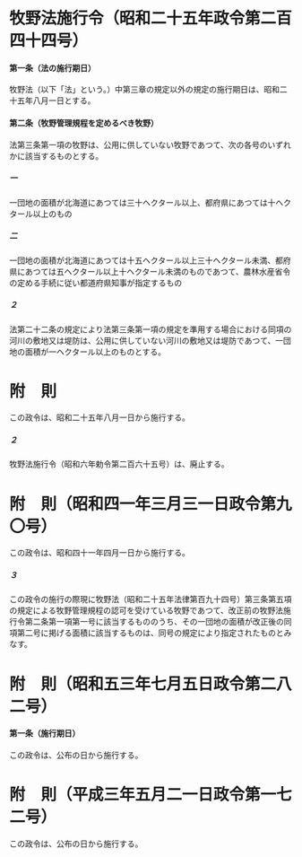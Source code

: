 # 牧野法施行令（昭和二十五年政令第二百四十四号）
#### 第一条（法の施行期日）
牧野法（以下「法」という。）中第三章の規定以外の規定の施行期日は、昭和二十五年八月一日とする。
#### 第二条（牧野管理規程を定めるべき牧野）
法第三条第一項の牧野は、公用に供していない牧野であつて、次の各号のいずれかに該当するものとする。
##### 一
一団地の面積が北海道にあつては三十ヘクタール以上、都府県にあつては十ヘクタール以上のもの
##### 二
一団地の面積が北海道にあつては十五ヘクタール以上三十ヘクタール未満、都府県にあつては五ヘクタール以上十ヘクタール未満のものであつて、農林水産省令の定める手続に従い都道府県知事が指定するもの
##### ２
法第二十二条の規定により法第三条第一項の規定を準用する場合における同項の河川の敷地又は堤防は、公用に供していない河川の敷地又は堤防であつて、一団地の面積が一ヘクタール以上のものとする。
# 附　則
この政令は、昭和二十五年八月一日から施行する。
##### ２
牧野法施行令（昭和六年勅令第二百六十五号）は、廃止する。
# 附　則（昭和四一年三月三一日政令第九〇号）
この政令は、昭和四十一年四月一日から施行する。
##### ３
この政令の施行の際現に牧野法（昭和二十五年法律第百九十四号）第三条第五項の規定による牧野管理規程の認可を受けている牧野であつて、改正前の牧野法施行令第二条第一項第一号に該当するもののうち、その一団地の面積が改正後の同項第二号に掲げる面積に該当するものは、同号の規定により指定されたものとみなす。
# 附　則（昭和五三年七月五日政令第二八二号）
#### 第一条（施行期日）
この政令は、公布の日から施行する。
# 附　則（平成三年五月二一日政令第一七二号）
この政令は、公布の日から施行する。
